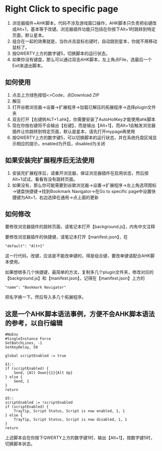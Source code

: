 # Right Click to specific page

1. 浏览器插件+AHK脚本，代码不涉及游戏窗口操作，AHK脚本只负责把右键改成Alt+1，基本等于改键。浏览器插件功能只包括在你按下Alt+1时跳转到特定页面，默认星本。
2. 组合在一起的效果就是，当你点击鼠标右键时，自动跳到星本，你就不用移动鼠标了。
3. 按QWERTY上方的数字键5，切换脚本的运行状态。
4. 如果你没有键盘，那么可以通过双击AHK脚本，左上角点File，选最后一个Exit来退出脚本。

## 如何使用

1. 点击上方绿色按钮<>Code，点Download ZIP
2. 解压
3. 打开谷歌浏览器→设置→扩展程序→加载已解压的拓展程序→选择plugin文件夹
4. 双击打开【右键转ALT+1.ahk】，你需要安装了AutoHotKey才能使用ahk脚本
5. 现在你按右键将不会输出【右键】，而是输出【Alt+1】，而Alt+1会触发浏览器插件让你跳转到特定页面，默认是星本，请先打开mypage再使用
6. 按QWERTY上方的数字键5，可以切换脚本的运行状态，并在系统托盘区域显示相应的提示，enabled为开启，disabled为关闭

## 如果安装完扩展程序后无法使用

1. 安装完扩展程序后，请重开浏览器，保证浏览器插件在启用状态，然后按Alt+1试试，看看有没有跳转页面。
2. 如果没有，那么你可能需要到谷歌浏览器→设置→扩展程序→左上角选项图标→键盘快捷键→找到Bookmark Navigator→在Go to specific page中设置快捷键为Alt+1，右边选择在通用→点上面的更新

## 如何修改
要修改浏览器插件的跳转页面，请笔记本打开【background.js】，内有中文注释

要修改浏览器插件的快捷键，请笔记本打开【manifest.json】，在
```
"default": "Alt+1"
```
这一行代码，改键，应该是不能改单键的，得是组合键，要改单键请配合AHK脚本使用。

如果想绑多几个快捷键，最简单的方法，复制多几个plugin文件夹，修改对应的【background.js】和【manifest.json】，记得在【manifest.json】上方的
```
"name": "Bookmark Navigator"
```
把名字换一下。然后导入多几个拓展程序。

## 这是一个AHK脚本语法事例，方便不会AHK脚本语法的参考，以自行编辑
```
#NoEnv
#SingleInstance Force
SetBatchLines, -1
SetKeyDelay, 50

global scriptEnabled := true

$1::
if (scriptEnabled) {
    Send, {Alt Down}{1}{Alt Up}
} else {
    Send, 1
}
return

$5::
scriptEnabled := !scriptEnabled
if (scriptEnabled) {
    TrayTip, Script Status, Script is now enabled, 1, 1
} else {
    TrayTip, Script Status, Script is now disabled, 1, 1
}
return

```
上述脚本会在你按下QWERTY上方的数字键1时，输出【Alt+1】，按数字键5时，切换脚本状态。
